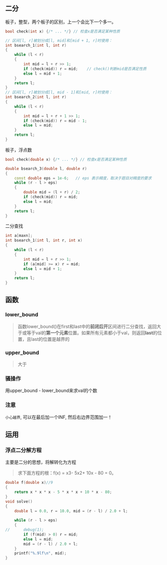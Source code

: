 ## 二分

板子，整型，两个板子的区别，上一个会比下一个多一。

```c++
bool check(int x) {/* ... */} // 检查x是否满足某种性质

// 区间[l, r]被划分成[l, mid]和[mid + 1, r]时使用：
int bsearch_1(int l, int r)
{
    while (l < r)
    {
        int mid = l + r >> 1;
        if (check(mid)) r = mid;    // check()判断mid是否满足性质
        else l = mid + 1;
    }
    return l;
}
// 区间[l, r]被划分成[l, mid - 1]和[mid, r]时使用：
int bsearch_2(int l, int r)
{
    while (l < r)
    {
        int mid = l + r + 1 >> 1;
        if (check(mid)) r = mid - 1;
        else l = mid;
    }
    return l;
}
```

板子，浮点数

```c++
bool check(double x) {/* ... */} // 检查x是否满足某种性质

double bsearch_3(double l, double r)
{
    const double eps = 1e-6;   // eps 表示精度，取决于题目对精度的要求
    while (r - l > eps)
    {
        double mid = (l + r) / 2;
        if (check(mid)) r = mid;
        else l = mid;
    }
    return l;
}
```

二分查找

```c++
int a[maxn];
int bsearch_1(int l, int r, int x)
{
    while (l < r)
    {
        int mid = l + r >> 1;
        if (a[mid] >= x) r = mid;
        else l = mid + 1;
    }
    return l;
}
```

## 函数

### lower_bound

> 函数lower_bound()在first和last中的**前闭后开**区间进行二分查找，返回大于或等于val的**第一个元素**位置。如果所有元素都小于val，则返回**last**的位置，且last的位置是越界的

### upper_bound

> 大于

### 骚操作

用upper_bound - lower_bound来求val的个数

### 注意

`小心越界`, 可以在最后加一个INF, 然后右边界范围加一！

## 运用

### 浮点二分解方程

主要是二分的思想，将解转化为方程

> 求下面方程的根：f(x) = x3- 5x2+ 10x - 80 = 0。

```cpp
double f(double x)//9
{
	return x * x * x - 5 * x * x + 10 * x - 80;
}
void solve()
{
	double l = 0.0, r = 10.0, mid = (r - l) / 2.0 + l; 
	
	while (r - l > eps)
	{
//		debug(1);
		if (f(mid) > 0) r = mid;
		else l = mid;
		mid = (r - l) / 2.0 + l;
	}
	printf("%.9lf\n", mid);
}
```







